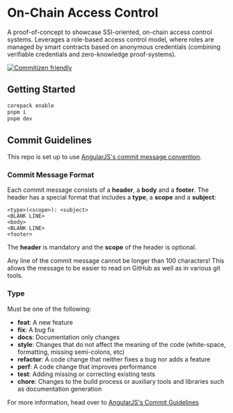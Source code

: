 # On-Chain Access Control

A proof-of-concept to showcase SSI-oriented, on-chain access control systems.
Leverages a role-based access control model, where roles are managed by smart contracts based on anonymous credentials (combining verifiable credentials and zero-knowledge proof-systems).

[![Commitizen friendly](https://img.shields.io/badge/commitizen-friendly-brightgreen.svg)](http://commitizen.github.io/cz-cli/)
## Getting Started

```sh
corepack enable
pnpm i
pnpm dev
```

## Commit Guidelines

This repo is set up to use [AngularJS's commit message convention](https://github.com/angular/angular.js/blob/master/DEVELOPERS.md#-git-commit-guidelines).

### Commit Message Format
Each commit message consists of a **header**, a **body** and a **footer**.  The header has a special
format that includes a **type**, a **scope** and a **subject**:

```
<type>(<scope>): <subject>
<BLANK LINE>
<body>
<BLANK LINE>
<footer>
```

The **header** is mandatory and the **scope** of the header is optional.

Any line of the commit message cannot be longer than 100 characters! This allows the message to be easier
to read on GitHub as well as in various git tools.

### Type
Must be one of the following:

* **feat**: A new feature
* **fix**: A bug fix
* **docs**: Documentation only changes
* **style**: Changes that do not affect the meaning of the code (white-space, formatting, missing
  semi-colons, etc)
* **refactor**: A code change that neither fixes a bug nor adds a feature
* **perf**: A code change that improves performance
* **test**: Adding missing or correcting existing tests
* **chore**: Changes to the build process or auxiliary tools and libraries such as documentation
  generation

For more information, head over to [AngularJS's Commit Guidelines](https://github.com/angular/angular.js/blob/master/DEVELOPERS.md#-git-commit-guidelines)
